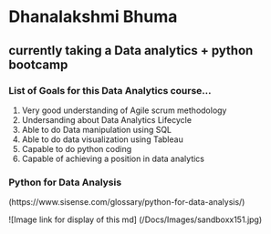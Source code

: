 <h1>Dhanalakshmi Bhuma</h1>
<h2> currently taking a Data analytics + python bootcamp </h2>
<h3> List of Goals for this Data Analytics course...</h3>
<ol>
<li>Very good understanding of Agile scrum methodology</li>
<li>Undersanding about Data Analytics Lifecycle</li>
<li>Able to do Data manipulation using SQL</li>
<li>Able to do data visualization using Tableau</li>
<li>Capable to do python coding </li>
<li>Capable of achieving a position in data analytics</li>
</ol>
<h3>Python for Data Analysis</h3>
(https://www.sisense.com/glossary/python-for-data-analysis/)

![Image link for display of this md]
(/Docs/Images/sandboxx151.jpg)

